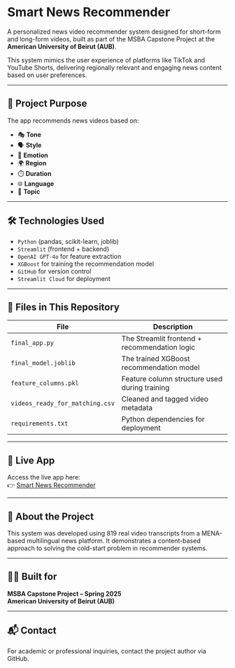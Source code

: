 # Smart News Recommender

A personalized news video recommender system designed for short-form and long-form videos, built as part of the MSBA Capstone Project at the **American University of Beirut (AUB)**.

This system mimics the user experience of platforms like TikTok and YouTube Shorts, delivering regionally relevant and engaging news content based on user preferences.

---

## 🎯 Project Purpose

The app recommends news videos based on:

- 🎭 **Tone**
- 🗣️ **Style**
- 💬 **Emotion**
- 🌍 **Region**
- ⏱️ **Duration**
- 🌐 **Language**
- 📰 **Topic**

---

## 🛠️ Technologies Used

- `Python` (pandas, scikit-learn, joblib)
- `Streamlit` (frontend + backend)
- `OpenAI GPT-4o` for feature extraction
- `XGBoost` for training the recommendation model
- `GitHub` for version control
- `Streamlit Cloud` for deployment

---

## 📂 Files in This Repository

| File | Description |
|------|-------------|
| `final_app.py` | The Streamlit frontend + recommendation logic |
| `final_model.joblib` | The trained XGBoost recommendation model |
| `feature_columns.pkl` | Feature column structure used during training |
| `videos_ready_for_matching.csv` | Cleaned and tagged video metadata |
| `requirements.txt` | Python dependencies for deployment |

---

## 🚀 Live App

Access the live app here:  
👉 [Smart News Recommender](https://smart-news-recommender-pzbh8mjxwqsuf3yac9xryv.streamlit.app)

---

## 📍 About the Project

This system was developed using 819 real video transcripts from a MENA-based multilingual news platform. It demonstrates a content-based approach to solving the cold-start problem in recommender systems.

---

## 👨‍🎓 Built for

**MSBA Capstone Project – Spring 2025**  
**American University of Beirut (AUB)**

---

## 📬 Contact

For academic or professional inquiries, contact the project author via GitHub.
